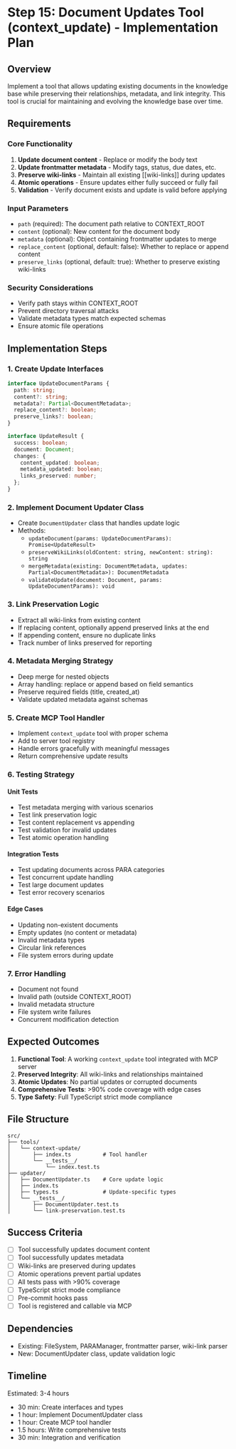 # Step 15: Document Updates Tool (context_update) - Implementation Plan

## Overview

Implement a tool that allows updating existing documents in the knowledge base while preserving their relationships, metadata, and link integrity. This tool is crucial for maintaining and evolving the knowledge base over time.

## Requirements

### Core Functionality

1. **Update document content** - Replace or modify the body text
2. **Update frontmatter metadata** - Modify tags, status, due dates, etc.
3. **Preserve wiki-links** - Maintain all existing [[wiki-links]] during updates
4. **Atomic operations** - Ensure updates either fully succeed or fully fail
5. **Validation** - Verify document exists and update is valid before applying

### Input Parameters

- `path` (required): The document path relative to CONTEXT_ROOT
- `content` (optional): New content for the document body
- `metadata` (optional): Object containing frontmatter updates to merge
- `replace_content` (optional, default: false): Whether to replace or append content
- `preserve_links` (optional, default: true): Whether to preserve existing wiki-links

### Security Considerations

- Verify path stays within CONTEXT_ROOT
- Prevent directory traversal attacks
- Validate metadata types match expected schemas
- Ensure atomic file operations

## Implementation Steps

### 1. Create Update Interfaces

```typescript
interface UpdateDocumentParams {
  path: string;
  content?: string;
  metadata?: Partial<DocumentMetadata>;
  replace_content?: boolean;
  preserve_links?: boolean;
}

interface UpdateResult {
  success: boolean;
  document: Document;
  changes: {
    content_updated: boolean;
    metadata_updated: boolean;
    links_preserved: number;
  };
}
```

### 2. Implement Document Updater Class

- Create `DocumentUpdater` class that handles update logic
- Methods:
  - `updateDocument(params: UpdateDocumentParams): Promise<UpdateResult>`
  - `preserveWikiLinks(oldContent: string, newContent: string): string`
  - `mergeMetadata(existing: DocumentMetadata, updates: Partial<DocumentMetadata>): DocumentMetadata`
  - `validateUpdate(document: Document, params: UpdateDocumentParams): void`

### 3. Link Preservation Logic

- Extract all wiki-links from existing content
- If replacing content, optionally append preserved links at the end
- If appending content, ensure no duplicate links
- Track number of links preserved for reporting

### 4. Metadata Merging Strategy

- Deep merge for nested objects
- Array handling: replace or append based on field semantics
- Preserve required fields (title, created_at)
- Validate updated metadata against schemas

### 5. Create MCP Tool Handler

- Implement `context_update` tool with proper schema
- Add to server tool registry
- Handle errors gracefully with meaningful messages
- Return comprehensive update results

### 6. Testing Strategy

#### Unit Tests

- Test metadata merging with various scenarios
- Test link preservation logic
- Test content replacement vs appending
- Test validation for invalid updates
- Test atomic operation handling

#### Integration Tests

- Test updating documents across PARA categories
- Test concurrent update handling
- Test large document updates
- Test error recovery scenarios

#### Edge Cases

- Updating non-existent documents
- Empty updates (no content or metadata)
- Invalid metadata types
- Circular link references
- File system errors during update

### 7. Error Handling

- Document not found
- Invalid path (outside CONTEXT_ROOT)
- Invalid metadata structure
- File system write failures
- Concurrent modification detection

## Expected Outcomes

1. **Functional Tool**: A working `context_update` tool integrated with MCP server
2. **Preserved Integrity**: All wiki-links and relationships maintained
3. **Atomic Updates**: No partial updates or corrupted documents
4. **Comprehensive Tests**: >90% code coverage with edge cases
5. **Type Safety**: Full TypeScript strict mode compliance

## File Structure

```
src/
├── tools/
│   └── context-update/
│       ├── index.ts          # Tool handler
│       └── __tests__/
│           └── index.test.ts
├── updater/
│   ├── DocumentUpdater.ts    # Core update logic
│   ├── index.ts
│   ├── types.ts              # Update-specific types
│   └── __tests__/
│       ├── DocumentUpdater.test.ts
│       └── link-preservation.test.ts
```

## Success Criteria

- [ ] Tool successfully updates document content
- [ ] Tool successfully updates metadata
- [ ] Wiki-links are preserved during updates
- [ ] Atomic operations prevent partial updates
- [ ] All tests pass with >90% coverage
- [ ] TypeScript strict mode compliance
- [ ] Pre-commit hooks pass
- [ ] Tool is registered and callable via MCP

## Dependencies

- Existing: FileSystem, PARAManager, frontmatter parser, wiki-link parser
- New: DocumentUpdater class, update validation logic

## Timeline

Estimated: 3-4 hours

- 30 min: Create interfaces and types
- 1 hour: Implement DocumentUpdater class
- 1 hour: Create MCP tool handler
- 1.5 hours: Write comprehensive tests
- 30 min: Integration and verification
